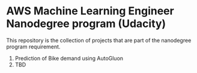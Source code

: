 # AWS Machine Learning Engineer Nanodegree program (Udacity)

This repository is the collection of projects that are part of the nanodegree program requirement.

1. Prediction of Bike demand using AutoGluon
2. TBD
